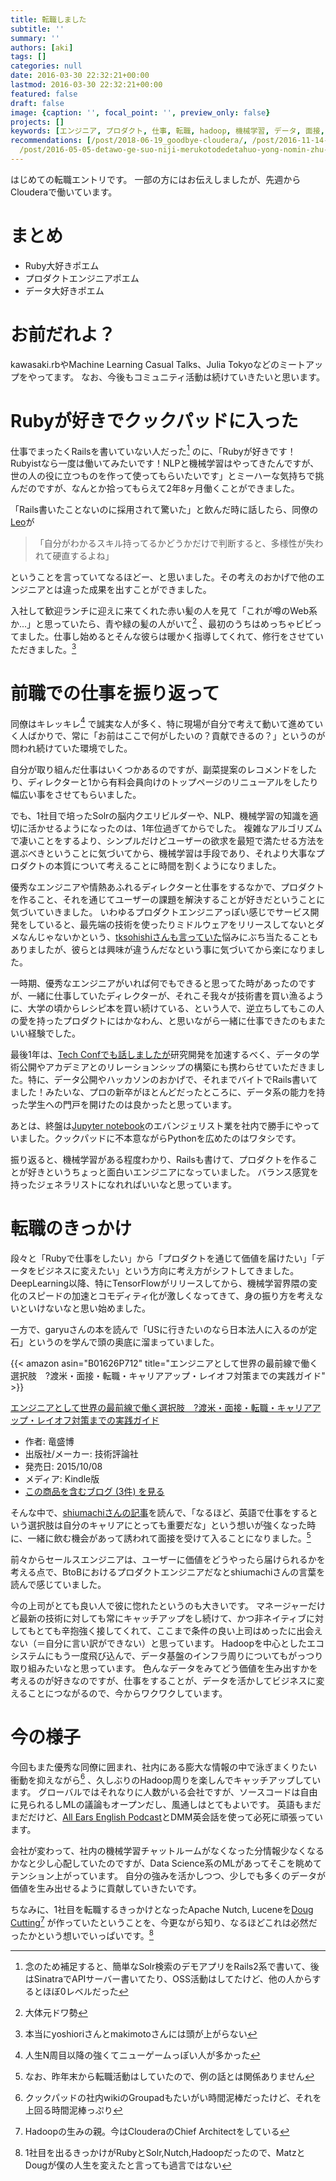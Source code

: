 ```yaml
---
title: 転職しました
subtitle: ''
summary: ''
authors: [aki]
tags: []
categories: null
date: 2016-03-30 22:32:21+00:00
lastmod: 2016-03-30 22:32:21+00:00
featured: false
draft: false
image: {caption: '', focal_point: '', preview_only: false}
projects: []
keywords: [エンジニア, プロダクト, 仕事, 転職, hadoop, 機械学習, データ, 面接, 対策, ポエム]
recommendations: [/post/2018-06-19_goodbye-cloudera/, /post/2016-11-14-cloudera-world-tokyo-2016deji-jie-xue-xi-purodakutonozuo-rifang-wohua-simasita-number-cwt2016/,
  /post/2016-05-05-detawo-ge-suo-niji-merukotodedetahuo-yong-nomin-zhu-hua-gajin-ndahua/]
---
```

はじめての転職エントリです。 一部の方にはお伝えしましたが、先週からClouderaで働いています。

# まとめ

- Ruby大好きポエム
- プロダクトエンジニアポエム
- データ大好きポエム

# お前だれよ？

kawasaki.rbやMachine Learning Casual Talks、Julia Tokyoなどのミートアップをやってます。 なお、今後もコミュニティ活動は続けていきたいと思います。

# Rubyが好きでクックパッドに入った

仕事でまったくRailsを書いていない人だった[^1] のに、「Rubyが好きです！Rubyistなら一度は働いてみたいです！NLPと機械学習はやってきたんですが、世の人の役に立つものを作って使ってもらいたいです」とミーハーな気持ちで挑んだのですが、なんとか拾ってもらえて2年8ヶ月働くことができました。

「Rails書いたことないのに採用されて驚いた」と飲んだ時に話したら、同僚の[Leo](https://twitter.com/lchin)が

> 「自分がわかるスキル持ってるかどうかだけで判断すると、多様性が失われて硬直するよね」

ということを言っていてなるほどー、と思いました。その考えのおかげで他のエンジニアとは違った成果を出すことができました。

入社して歓迎ランチに迎えに来てくれた赤い髪の人を見て「これが噂のWeb系か...」と思っていたら、青や緑の髪の人がいて[^2] 、最初のうちはめっちゃビビってました。仕事し始めるとそんな彼らは暖かく指導してくれて、修行をさせていただきました。[^3] 

# 前職での仕事を振り返って

同僚はキレッキレ[^4] で誠実な人が多く、特に現場が自分で考えて動いて進めていく人ばかりで、常に「お前はここで何がしたいの？貢献できるの？」というのが問われ続けていた環境でした。

自分が取り組んだ仕事はいくつかあるのですが、副菜提案のレコメンドをしたり、ディレクターと1から有料会員向けのトップページのリニューアルをしたり幅広い事をさせてもらいました。

でも、1社目で培ったSolrの脳内クエリビルダーや、NLP、機械学習の知識を適切に活かせるようになったのは、1年位過ぎてからでした。 複雑なアルゴリズムで凄いことをするより、シンプルだけどユーザーの欲求を最短で満たせる方法を選ぶべきということに気づいてから、機械学習は手段であり、それより大事なプロダクトの本質について考えることに時間を割くようになりました。

優秀なエンジニアや情熱あふれるディレクターと仕事をするなかで、プロダクトを作ること、それを通じてユーザーの課題を解決することが好きだということに気づいていきました。 いわゆるプロダクトエンジニアっぽい感じでサービス開発をしていると、最先端の技術を使ったりミドルウェアをリリースしてないとダメなんじゃないかという、[tksohishiさんも言っていた](http://rebuild.fm/130/)悩みにぶち当たることもありましたが、彼らとは興味が違うんだなという事に気づいてから楽になりました。

一時期、優秀なエンジニアがいれば何でもできると思ってた時があったのですが、一緒に仕事していたディレクターが、それこそ我々が技術書を買い漁るように、大学の頃からレシピ本を買い続けている、という人で、逆立ちしてもこの人の愛を持ったプロダクトにはかなわん、と思いながら一緒に仕事できたのもまたいい経験でした。

最後1年は、[Tech Confでも話しましたが](https://chezou.hatenablog.com/entry/2016/01/25/000000)研究開発を加速するべく、データの学術公開やアカデミアとのリレーションシップの構築にも携わらせていただきました。特に、データ公開やハッカソンのおかげで、それまでバイトでRails書いてました！みたいな、プロの新卒がほとんどだったところに、データ系の能力を持った学生への門戸を開けたのは良かったと思っています。

あとは、終盤は[Jupyter notebook](https://techlife.cookpad.com/entry/write-once-share-anywhare)のエバンジェリスト業を社内で勝手にやっていました。クックパッドに不本意ながらPythonを広めたのはワタシです。

振り返ると、機械学習がある程度わかり、Railsも書けて、プロダクトを作ることが好きというちょっと面白いエンジニアになっていました。 バランス感覚を持ったジェネラリストになれればいいなと思っています。

# 転職のきっかけ

段々と「Rubyで仕事をしたい」から「プロダクトを通じて価値を届けたい」「データをビジネスに変えたい」という方向に考え方がシフトしてきました。 DeepLearning以降、特にTensorFlowがリリースしてから、機械学習界隈の変化のスピードの加速とコモディティ化が激しくなってきて、身の振り方を考えないといけないなと思い始めました。

一方で、garyuさんの本を読んで「USに行きたいのなら日本法人に入るのが定石」というのを学んで頭の奥底に溜まっていました。

{{< amazon asin="B01626P712" title="エンジニアとして世界の最前線で働く選択肢　?渡米・面接・転職・キャリアアップ・レイオフ対策までの実践ガイド" >}}

[エンジニアとして世界の最前線で働く選択肢　?渡米・面接・転職・キャリアアップ・レイオフ対策までの実践ガイド](http://www.amazon.co.jp/exec/obidos/ASIN/B01626P712/chezou-22/)

- 作者: 竜盛博
- 出版社/メーカー: 技術評論社
- 発売日: 2015/10/08
- メディア: Kindle版
- [この商品を含むブログ (3件) を見る](http://d.hatena.ne.jp/asin/B01626P712/chezou-22)

そんな中で、[shiumachiさんの記事](http://shiumachi.hatenablog.com/entry/2016/01/03/213850)を読んで、「なるほど、英語で仕事をするという選択肢は自分のキャリアにとっても重要だな」という想いが強くなった時に、一緒に飲む機会があって誘われて面接を受けて入ることになりました。[^5] 

前々からセールスエンジニアは、ユーザーに価値をどうやったら届けられるかを考える点で、BtoBにおけるプロダクトエンジニアだなとshiumachiさんの言葉を読んで感じていました。

今の上司がとても良い人で彼に惚れたというのも大きいです。 マネージャーだけど最新の技術に対しても常にキャッチアップをし続けて、かつ非ネイティブに対してもとても辛抱強く接してくれて、ここまで条件の良い上司はめったに出会えない（＝自分に言い訳ができない）と思っています。 Hadoopを中心としたエコシステムにもう一度飛び込んで、データ基盤のインフラ周りについてもがっつり取り組みたいなと思っています。 色んなデータをみてどう価値を生み出すかを考えるのが好きなのですが、仕事をすることが、データを活かしてビジネスに変えることにつながるので、今からワクワクしています。

# 今の様子

今回もまた優秀な同僚に囲まれ、社内にある膨大な情報の中で泳ぎまくりたい衝動を抑えながら[^6] 、久しぶりのHadoop周りを楽しんでキャッチアップしています。 グローバルではそれなりに人数がいる会社ですが、ソースコードは自由に見られるしMLの議論もオープンだし、風通しはとてもよいです。 英語もまだまだだけど、[All Ears English Podcast](http://allearsenglish.com/)とDMM英会話を使って必死に頑張っています。

会社が変わって、社内の機械学習チャットルームがなくなった分情報少なくなるかなと少し心配していたのですが、Data Science系のMLがあってそこを眺めてテンション上がっています。 自分の強みを活かしつつ、少しでも多くのデータが価値を生み出せるように貢献していきたいです。

ちなみに、1社目を転職するきっかけとなったApache Nutch, Luceneを[Doug Cutting](https://en.wikipedia.org/wiki/Doug_Cutting)[^7] が作っていたということを、今更ながら知り、なるほどこれは必然だったかという想いでいっぱいです。[^8] 

[^1]: 念のため補足すると、簡単なSolr検索のデモアプリをRails2系で書いて、後はSinatraでAPIサーバー書いてたり、OSS活動はしてたけど、他の人からするとほぼ0レベルだった

[^2]: 大体元ドワ勢

[^3]: 本当にyoshioriさんとmakimotoさんには頭が上がらない

[^4]: 人生N周目以降の強くてニューゲームっぽい人が多かった

[^5]: なお、昨年末から転職活動はしていたので、例の話とは関係ありません

[^6]: クックパッドの社内wikiのGroupadもたいがい時間泥棒だったけど、それを上回る時間泥棒っぷり

[^7]: Hadoopの生みの親。今はClouderaのChief Architectをしている

[^8]: 1社目を出るきっかけがRubyとSolr,Nutch,Hadoopだったので、MatzとDougが僕の人生を変えたと言っても過言ではない


